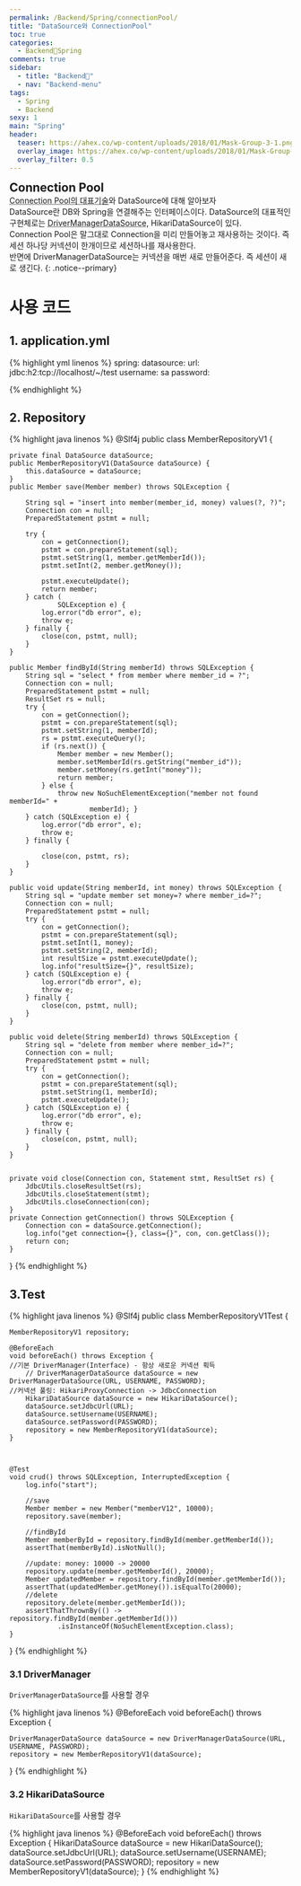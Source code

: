 ```yaml
---
permalink: /Backend/Spring/connectionPool/
title: "DataSource와 ConnectionPool"
toc: true
categories:
  - Backend🦄Spring
comments: true
sidebar:
  - title: "Backend🦄"
  - nav: "Backend-menu"
tags:
  - Spring
  - Backend
sexy: 1
main: "Spring"
header:
  teaser: https://ahex.co/wp-content/uploads/2018/01/Mask-Group-3-1.png
  overlay_image: https://ahex.co/wp-content/uploads/2018/01/Mask-Group-3-1.png
  overlay_filter: 0.5
---
```


<span style = "font-size:1.5em;  font-weight: 700;">Connection Pool</span><br>
<abbr title="" id="HikariCP">Connection Pool의 대표기술</abbr>와 DataSource에 대해 알아보자  
DataSource란 DB와 Spring을 연결해주는 인터페이스이다. DataSource의 대표적인 구현체로는 <abbr title="" id="JdbcDriverManager">DriverManagerDataSource</abbr>, HikariDataSource이 있다.  
Connection Pool은 말그대로 Connection을 미리 만들어놓고 재사용하는 것이다. 즉 세션 하나당 커넥션이 한개이므로 세션하나를 재사용한다.  
반면에 DriverManagerDataSource는 커넥션을 매번 새로 만들어준다. 즉 세션이 새로 생긴다.
{: .notice--primary}


# 사용 코드

## 1. application.yml
{% highlight yml linenos %}
spring:
  datasource:
    url: jdbc:h2:tcp://localhost/~/test
    username: sa
    password:

{% endhighlight %}

## 2. Repository

{% highlight java linenos %}
@Slf4j
public class MemberRepositoryV1 {

    private final DataSource dataSource;
    public MemberRepositoryV1(DataSource dataSource) {
        this.dataSource = dataSource;
    }
    public Member save(Member member) throws SQLException {

        String sql = "insert into member(member_id, money) values(?, ?)";
        Connection con = null;
        PreparedStatement pstmt = null;

        try {
            con = getConnection();
            pstmt = con.prepareStatement(sql);
            pstmt.setString(1, member.getMemberId());
            pstmt.setInt(2, member.getMoney());

            pstmt.executeUpdate();
            return member;
        } catch (
                SQLException e) {
            log.error("db error", e);
            throw e;
        } finally {
            close(con, pstmt, null);
        }
    }

    public Member findById(String memberId) throws SQLException {
        String sql = "select * from member where member_id = ?";
        Connection con = null;
        PreparedStatement pstmt = null;
        ResultSet rs = null;
        try {
            con = getConnection();
            pstmt = con.prepareStatement(sql);
            pstmt.setString(1, memberId);
            rs = pstmt.executeQuery();
            if (rs.next()) {
                Member member = new Member();
                member.setMemberId(rs.getString("member_id"));
                member.setMoney(rs.getInt("money"));
                return member;
            } else {
                throw new NoSuchElementException("member not found memberId=" +
                        memberId); }
        } catch (SQLException e) {
            log.error("db error", e);
            throw e;
        } finally {

            close(con, pstmt, rs);
        }
    }

    public void update(String memberId, int money) throws SQLException {
        String sql = "update member set money=? where member_id=?";
        Connection con = null;
        PreparedStatement pstmt = null;
        try {
            con = getConnection();
            pstmt = con.prepareStatement(sql);
            pstmt.setInt(1, money);
            pstmt.setString(2, memberId);
            int resultSize = pstmt.executeUpdate();
            log.info("resultSize={}", resultSize);
        } catch (SQLException e) {
            log.error("db error", e);
            throw e;
        } finally {
            close(con, pstmt, null);
        }
    }

    public void delete(String memberId) throws SQLException {
        String sql = "delete from member where member_id=?";
        Connection con = null;
        PreparedStatement pstmt = null;
        try {
            con = getConnection();
            pstmt = con.prepareStatement(sql);
            pstmt.setString(1, memberId);
            pstmt.executeUpdate();
        } catch (SQLException e) {
            log.error("db error", e);
            throw e;
        } finally {
            close(con, pstmt, null);
        }
    }


    private void close(Connection con, Statement stmt, ResultSet rs) {
        JdbcUtils.closeResultSet(rs);
        JdbcUtils.closeStatement(stmt);
        JdbcUtils.closeConnection(con);
    }
    private Connection getConnection() throws SQLException {
        Connection con = dataSource.getConnection();
        log.info("get connection={}, class={}", con, con.getClass());
        return con;
    }
}
{% endhighlight %}

## 3.Test

{% highlight java linenos %}
@Slf4j
public class MemberRepositoryV1Test {

    MemberRepositoryV1 repository;

    @BeforeEach
    void beforeEach() throws Exception {
    //기본 DriverManager(Interface) - 항상 새로운 커넥션 획득
        // DriverManagerDataSource dataSource = new DriverManagerDataSource(URL, USERNAME, PASSWORD);
    //커넥션 풀링: HikariProxyConnection -> JdbcConnection
        HikariDataSource dataSource = new HikariDataSource();
        dataSource.setJdbcUrl(URL);
        dataSource.setUsername(USERNAME);
        dataSource.setPassword(PASSWORD);
        repository = new MemberRepositoryV1(dataSource);
    }



    @Test
    void crud() throws SQLException, InterruptedException {
        log.info("start");

        //save
        Member member = new Member("memberV12", 10000);
        repository.save(member);

        //findById
        Member memberById = repository.findById(member.getMemberId());
        assertThat(memberById).isNotNull();

        //update: money: 10000 -> 20000
        repository.update(member.getMemberId(), 20000);
        Member updatedMember = repository.findById(member.getMemberId());
        assertThat(updatedMember.getMoney()).isEqualTo(20000);
        //delete
        repository.delete(member.getMemberId());
        assertThatThrownBy(() -> repository.findById(member.getMemberId()))
                .isInstanceOf(NoSuchElementException.class);
    }
}
{% endhighlight %}

### 3.1 DriverManager
`DriverManagerDataSource`를 사용할 경우  

{% highlight java linenos %}
@BeforeEach
void beforeEach() throws Exception {
    
    DriverManagerDataSource dataSource = new DriverManagerDataSource(URL, USERNAME, PASSWORD);
    repository = new MemberRepositoryV1(dataSource);
}
{% endhighlight %}

### 3.2 HikariDataSource
`HikariDataSource`를 사용할 경우

{% highlight java linenos %}
@BeforeEach
void beforeEach() throws Exception {
    HikariDataSource dataSource = new HikariDataSource();
    dataSource.setJdbcUrl(URL);
    dataSource.setUsername(USERNAME);
    dataSource.setPassword(PASSWORD);
    repository = new MemberRepositoryV1(dataSource);
}
{% endhighlight %}